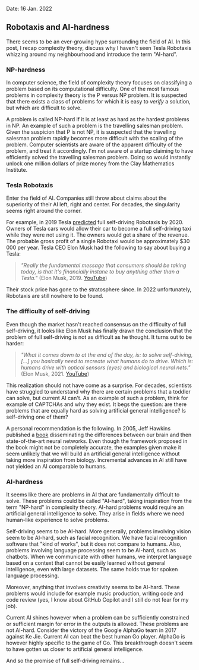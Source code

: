 Date: 16 Jan. 2022

## Robotaxis and AI-hardness
There seems to be an ever-growing hype surrounding the field of AI.
In this post, I recap complexity theory, discuss why I haven't seen Tesla Robotaxis whizzing around my neighbourhood and introduce the term "AI-hard".

### NP-hardness
In computer science, the field of complexity theory focuses on classifying a problem based on its computational difficulty.
One of the most famous problems in complexity theory is the P versus NP problem.
It is suspected that there exists a class of problems for which it is easy to _verify_ a solution, but which are difficult to solve.

A problem is called NP-hard if it is at least as hard as the hardest problems in NP.
An example of such a problem is the travelling salesman problem.
Given the suspicion that P is not NP, it is suspected that the travelling salesman problem rapidly becomes more difficult with the scaling of the problem.
Computer scientists are aware of the apparent difficulty of the problem, and treat it accordingly. 
I'm not aware of a startup claiming to have efficiently solved the travelling salesman problem.
Doing so would instantly unlock one million dollars of prize money from the Clay Mathematics Institute.

### Tesla Robotaxis
Enter the field of AI.
Companies still throw about claims about the superiority of their AI left, right and center.
For decades, the singularity seems right around the corner.

For example, in 2019 Tesla [predicted](https://www.youtube.com/watch?v=0GnH_C6NrOM) full self-driving Robotaxis by 2020.
Owners of Tesla cars would allow their car to become a full self-driving taxi while they were not using it.
The owners would get a share of the revenue.
The probable gross profit of a single Robotaxi would be approximately $30 000 per year.
Tesla CEO Elon Musk had the following to say about buying a Tesla:

> _"Really the fundamental message that consumers should be taking today, is that it's financially instane to buy anything other than a Tesla."_ (Elon Musk, 2019. [YouTube](https://www.youtube.com/watch?v=F8TLsdpYsow))

Their stock price has gone to the stratosphere since.
In 2022 unfortunately, Robotaxis are still nowhere to be found.

### The difficulty of self-driving
Even though the market hasn't reached consensus on the difficulty of full self-driving, it looks like Elon Musk has finally drawn the conclusion that the problem of full self-driving is not as difficult as he thought.
It turns out to be harder:

> _"What it comes down to at the end of the day, is: to solve self-driving, [...] you basically need to recreate what humans do to drive. Which is: humans drive with optical sensors (eyes) and biological neural nets."_ (Elon Musk, 2021. [YouTube](https://www.youtube.com/watch?v=DxREm3s1scA&t=3945s))

This realization should not have come as a surprise.
For decades, scientists have struggled to understand why there are certain problems that a toddler can solve, but current AI can't.
As an example of such a problem, think for example of CAPTCHAs and why they exist.
It begs the question: are there problems that are equally hard as solving artificial general intelligence?
Is self-driving one of them?

A personal recommendation is the following.
In 2005, Jeff Hawkins published a [book](https://en.wikipedia.org/wiki/On_Intelligence) disseminating the differences between our brain and then state-of-the-art neural networks.
Even though the framework proposed in the book might not be completely accurate, the examples given make it seem unlikely that we will build an artificial general intelligence without taking more inspiration from biology.
Incremental advances in AI still have not yielded an AI comparable to humans.

### AI-hardness 
It seems like there are problems in AI that are fundamentally difficult to solve.
These problems could be called "AI-hard", taking inspiration from the term "NP-hard" in complexity theory.
AI-hard problems would require an artificial general intelligence to solve.
They arise in fields where we need human-like experience to solve problems.

Self-driving seems to be AI-hard.
More generally, problems involving vision seem to be AI-hard, such as facial recognition.
We have facial recognition software that "kind of works", but it does not compare to humans.
Also, problems involving language processing seem to be AI-hard, such as chatbots.
When we communicate with other humans, we interpret language based on a context that cannot be easily learned without general intelligence, even with large datasets.
The same holds true for spoken language processing.

Moreover, anything that involves creativity seems to be AI-hard.
These problems would include for example music production, writing code and code review (yes, I know about GitHub Copilot and I still do not fear for my job).

Current AI shines however when a problem can be sufficiently constrained or sufficient margin for error in the outputs is allowed.
These problems are not AI-hard.
Consider the victory of the Google AlphaGo team in 2017 against Ke Jie.
Current AI can beat the best human Go player.
AlphaGo is however highly specific to the game of Go.
This breakthrough doesn't seem to have gotten us closer to artificial general intelligence.

And so the promise of full self-driving remains...
